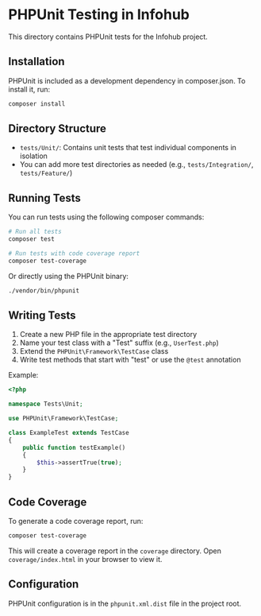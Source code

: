 # PHPUnit Testing in Infohub

This directory contains PHPUnit tests for the Infohub project.

## Installation

PHPUnit is included as a development dependency in composer.json. To install it, run:

```bash
composer install
```

## Directory Structure

- `tests/Unit/`: Contains unit tests that test individual components in isolation
- You can add more test directories as needed (e.g., `tests/Integration/`, `tests/Feature/`)

## Running Tests

You can run tests using the following composer commands:

```bash
# Run all tests
composer test

# Run tests with code coverage report
composer test-coverage
```

Or directly using the PHPUnit binary:

```bash
./vendor/bin/phpunit
```

## Writing Tests

1. Create a new PHP file in the appropriate test directory
2. Name your test class with a "Test" suffix (e.g., `UserTest.php`)
3. Extend the `PHPUnit\Framework\TestCase` class
4. Write test methods that start with "test" or use the `@test` annotation

Example:

```php
<?php

namespace Tests\Unit;

use PHPUnit\Framework\TestCase;

class ExampleTest extends TestCase
{
    public function testExample()
    {
        $this->assertTrue(true);
    }
}
```

## Code Coverage

To generate a code coverage report, run:

```bash
composer test-coverage
```

This will create a coverage report in the `coverage` directory. Open `coverage/index.html` in your browser to view it.

## Configuration

PHPUnit configuration is in the `phpunit.xml.dist` file in the project root.